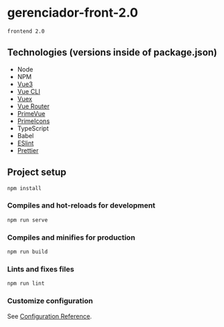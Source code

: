 # gerenciador-front-2.0
```
frontend 2.0
```

## Technologies (versions inside of package.json)
- Node
- NPM
- [Vue3](https://v3.vuejs.org/guide/installation.html)
- [Vue CLI](https://v3.vuejs.org/guide/installation.html#cli)
- [Vuex](https://next.vuex.vuejs.org/)
- [Vue Router](https://next.router.vuejs.org/)
- [PrimeVue](https://www.primefaces.org/primevue/showcase/#/)
- [PrimeIcons](https://www.primefaces.org/primevue/showcase/#/icons)
- TypeScript
- Babel
- [ESlint](https://eslint.org/docs/user-guide/getting-started)
- [Prettier](https://prettier.io/docs/en/index.html)

## Project setup
```
npm install
```

### Compiles and hot-reloads for development
```
npm run serve
```

### Compiles and minifies for production
```
npm run build
```

### Lints and fixes files
```
npm run lint
```

### Customize configuration
See [Configuration Reference](https://cli.vuejs.org/config/).

